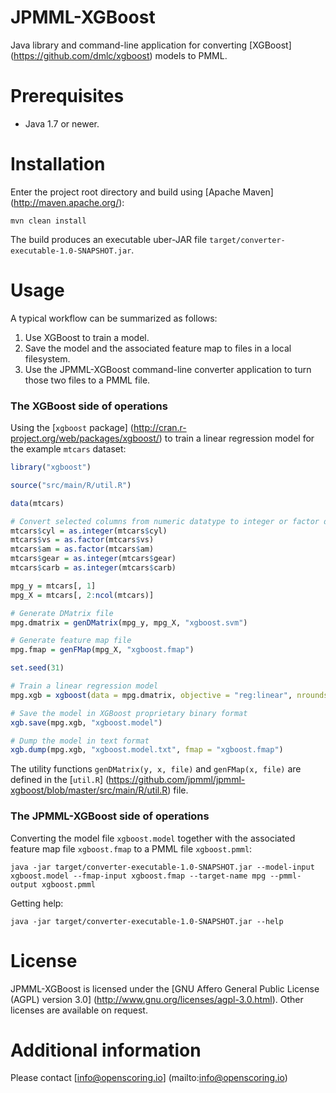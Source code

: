 JPMML-XGBoost
=============

Java library and command-line application for converting [XGBoost] (https://github.com/dmlc/xgboost) models to PMML.

# Prerequisites #

* Java 1.7 or newer.

# Installation #

Enter the project root directory and build using [Apache Maven] (http://maven.apache.org/):
```
mvn clean install
```

The build produces an executable uber-JAR file `target/converter-executable-1.0-SNAPSHOT.jar`.

# Usage #

A typical workflow can be summarized as follows:

1. Use XGBoost to train a model.
2. Save the model and the associated feature map to files in a local filesystem.
3. Use the JPMML-XGBoost command-line converter application to turn those two files to a PMML file.

### The XGBoost side of operations

Using the [`xgboost` package] (http://cran.r-project.org/web/packages/xgboost/) to train a linear regression model for the example `mtcars` dataset:
```R
library("xgboost")

source("src/main/R/util.R")

data(mtcars)

# Convert selected columns from numeric datatype to integer or factor datatypes
mtcars$cyl = as.integer(mtcars$cyl)
mtcars$vs = as.factor(mtcars$vs)
mtcars$am = as.factor(mtcars$am)
mtcars$gear = as.integer(mtcars$gear)
mtcars$carb = as.integer(mtcars$carb)

mpg_y = mtcars[, 1]
mpg_X = mtcars[, 2:ncol(mtcars)]

# Generate DMatrix file
mpg.dmatrix = genDMatrix(mpg_y, mpg_X, "xgboost.svm")

# Generate feature map file
mpg.fmap = genFMap(mpg_X, "xgboost.fmap")

set.seed(31)

# Train a linear regression model
mpg.xgb = xgboost(data = mpg.dmatrix, objective = "reg:linear", nrounds = 7)

# Save the model in XGBoost proprietary binary format
xgb.save(mpg.xgb, "xgboost.model")

# Dump the model in text format
xgb.dump(mpg.xgb, "xgboost.model.txt", fmap = "xgboost.fmap")
```

The utility functions `genDMatrix(y, x, file)` and `genFMap(x, file)` are defined in the [`util.R`] (https://github.com/jpmml/jpmml-xgboost/blob/master/src/main/R/util.R) file.

### The JPMML-XGBoost side of operations

Converting the model file `xgboost.model` together with the associated feature map file `xgboost.fmap` to a PMML file `xgboost.pmml`:
```
java -jar target/converter-executable-1.0-SNAPSHOT.jar --model-input xgboost.model --fmap-input xgboost.fmap --target-name mpg --pmml-output xgboost.pmml
```

Getting help:
```
java -jar target/converter-executable-1.0-SNAPSHOT.jar --help
```

# License #

JPMML-XGBoost is licensed under the [GNU Affero General Public License (AGPL) version 3.0] (http://www.gnu.org/licenses/agpl-3.0.html). Other licenses are available on request.

# Additional information #

Please contact [info@openscoring.io] (mailto:info@openscoring.io)
